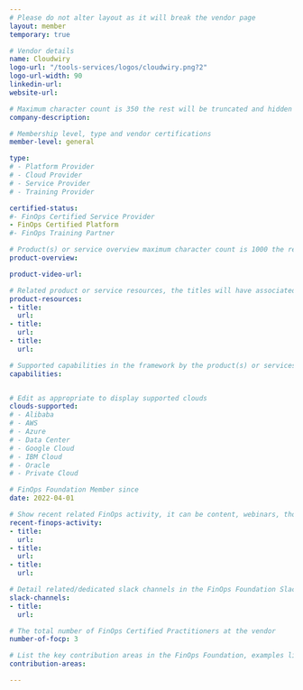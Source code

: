 ```yaml
---
# Please do not alter layout as it will break the vendor page
layout: member
temporary: true

# Vendor details
name: Cloudwiry
logo-url: "/tools-services/logos/cloudwiry.png?2"
logo-url-width: 90
linkedin-url:
website-url:

# Maximum character count is 350 the rest will be truncated and hidden automatically on your page
company-description:

# Membership level, type and vendor certifications
member-level: general

type:
# - Platform Provider
# - Cloud Provider
# - Service Provider
# - Training Provider

certified-status:
#- FinOps Certified Service Provider
- FinOps Certified Platform
#- FinOps Training Partner

# Product(s) or service overview maximum character count is 1000 the rest will be truncated and hidden automatically on your page
product-overview:

product-video-url:

# Related product or service resources, the titles will have associated URLs, e.g. product
product-resources:
- title:
  url:
- title:
  url:
- title:
  url:

# Supported capabilities in the framework by the product(s) or services. Match the page-identifier per capability in order for the capability to show up on the vendor page.
capabilities:


# Edit as appropriate to display supported clouds
clouds-supported:
# - Alibaba
# - AWS
# - Azure
# - Data Center
# - Google Cloud
# - IBM Cloud
# - Oracle
# - Private Cloud

# FinOps Foundation Member since
date: 2022-04-01

# Show recent related FinOps activity, it can be content, webinars, thought leadership and include external links
recent-finops-activity:
- title:
  url:
- title:
  url:
- title:
  url:

# Detail related/dedicated slack channels in the FinOps Foundation Slack
slack-channels:
- title:
  url:

# The total number of FinOps Certified Practitioners at the vendor
number-of-focp: 3

# List the key contribution areas in the FinOps Foundation, examples listed
contribution-areas:

---
```

